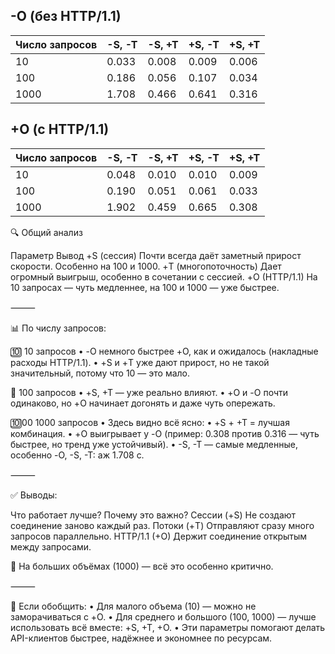 ## -O (без HTTP/1.1)

| Число запросов | -S, -T | -S, +T | +S, -T | +S, +T |
|----------------|--------|--------|--------|--------|
| 10             | 0.033  | 0.008  | 0.009  | 0.006  |
| 100            | 0.186  | 0.056  | 0.107  | 0.034  |
| 1000           | 1.708  | 0.466  | 0.641  | 0.316  |

## +O (с HTTP/1.1)

| Число запросов | -S, -T | -S, +T | +S, -T | +S, +T |
|----------------|--------|--------|--------|--------|
| 10             | 0.048  | 0.010  | 0.010  | 0.009  |
| 100            | 0.190  | 0.051  | 0.061  | 0.033  |
| 1000           | 1.902  | 0.459  | 0.665  | 0.308  |



🔍 Общий анализ

Параметр	Вывод
+S (сессия)	Почти всегда даёт заметный прирост скорости. Особенно на 100 и 1000.
+T (многопоточность)	Дает огромный выигрыш, особенно в сочетании с сессией.
+O (HTTP/1.1)	На 10 запросах — чуть медленнее, на 100 и 1000 — уже быстрее.



⸻

📊 По числу запросов:

🔟 10 запросов
	•	-O немного быстрее +O, как и ожидалось (накладные расходы HTTP/1.1).
	•	+S и +T уже дают прирост, но не такой значительный, потому что 10 — это мало.

💯 100 запросов
	•	+S, +T — уже реально влияют.
	•	+O и -O почти одинаково, но +O начинает догонять и даже чуть опережать.

🔟00 1000 запросов
	•	Здесь видно всё ясно:
	•	+S + +T = лучшая комбинация.
	•	+O выигрывает у -O (пример: 0.308 против 0.316 — чуть быстрее, но тренд уже устойчивый).
	•	-S, -T — самые медленные, особенно -O, -S, -T: аж 1.708 с.

⸻

✅ Выводы:

Что работает лучше?	Почему это важно?
Сессии (+S)	Не создают соединение заново каждый раз.
Потоки (+T)	Отправляют сразу много запросов параллельно.
HTTP/1.1 (+O)	Держит соединение открытым между запросами.

🔺 На больших объёмах (1000) — всё это особенно критично.

⸻

🧠 Если обобщить:
	•	Для малого объема (10) — можно не заморачиваться с +O.
	•	Для среднего и большого (100, 1000) — лучше использовать всё вместе: +S, +T, +O.
	•	Эти параметры помогают делать API-клиентов быстрее, надёжнее и экономнее по ресурсам.
